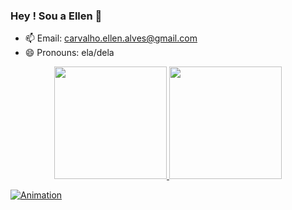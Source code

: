 ### Hey ! Sou a Ellen 👋

- 📫 Email: carvalho.ellen.alves@gmail.com
- 😄 Pronouns: ela/dela


<div align="center">
  <a href="https://github.com/alvesellen">
  <img height="180em" src="https://github-readme-stats.vercel.app/api?username=alvesellen&show_icons=true&theme=light&include_all_commits=true&count_private=true"/>
  <img height="180em" src="https://github-readme-stats.vercel.app/api/top-langs/?username=alvesellen&layout=compact&langs_count=7&theme=light"/>
</div>
  
     

 
 
  ![Animation]()
 

   

